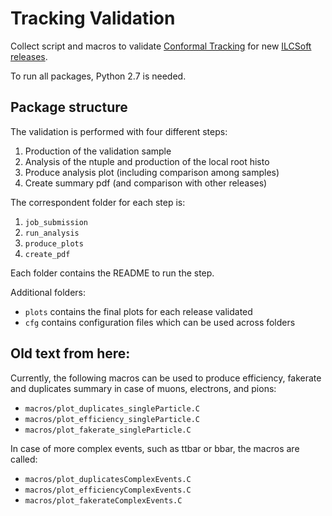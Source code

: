 # Tracking Validation

Collect script and macros to validate [Conformal Tracking](https://github.com/iLCSoft/ConformalTracking) for new [ILCSoft releases](https://gitlab.cern.ch/CLICdp/SoftwareConfigurations/iLCSoft/-/releases).

To run all packages, Python 2.7 is needed.

## Package structure 

The validation is performed with four different steps:
1. Production of the validation sample
2. Analysis of the ntuple and production of the local root histo
3. Produce analysis plot (including comparison among samples)
4. Create summary pdf (and comparison with other releases)

The correspondent folder for each step is:
1. `job_submission`
2. `run_analysis`
3. `produce_plots`
4. `create_pdf`

Each folder contains the README to run the step.

Additional folders:
- `plots` contains the final plots for each release validated
- `cfg` contains configuration files which can be used across folders

## Old text from here:

Currently, the following macros can be used to produce efficiency, fakerate and duplicates summary in case of muons, electrons, and pions:
- `macros/plot_duplicates_singleParticle.C`
- `macros/plot_efficiency_singleParticle.C`
- `macros/plot_fakerate_singleParticle.C`

In case of more complex events, such as ttbar or bbar, the macros are called:
- `macros/plot_duplicatesComplexEvents.C`
- `macros/plot_efficiencyComplexEvents.C`
- `macros/plot_fakerateComplexEvents.C`


